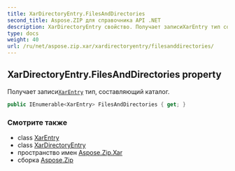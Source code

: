 ```yaml
---
title: XarDirectoryEntry.FilesAndDirectories
second_title: Aspose.ZIP для справочника API .NET
description: XarDirectoryEntry свойство. Получает записиXarEntry тип составляющий каталог.
type: docs
weight: 40
url: /ru/net/aspose.zip.xar/xardirectoryentry/filesanddirectories/
---
```

## XarDirectoryEntry.FilesAndDirectories property

Получает записи[`XarEntry`](../../xarentry/) тип, составляющий каталог.

```csharp
public IEnumerable<XarEntry> FilesAndDirectories { get; }
```

### Смотрите также

* class [XarEntry](../../xarentry/)
* class [XarDirectoryEntry](../)
* пространство имен [Aspose.Zip.Xar](../../xardirectoryentry/)
* сборка [Aspose.Zip](../../../)



